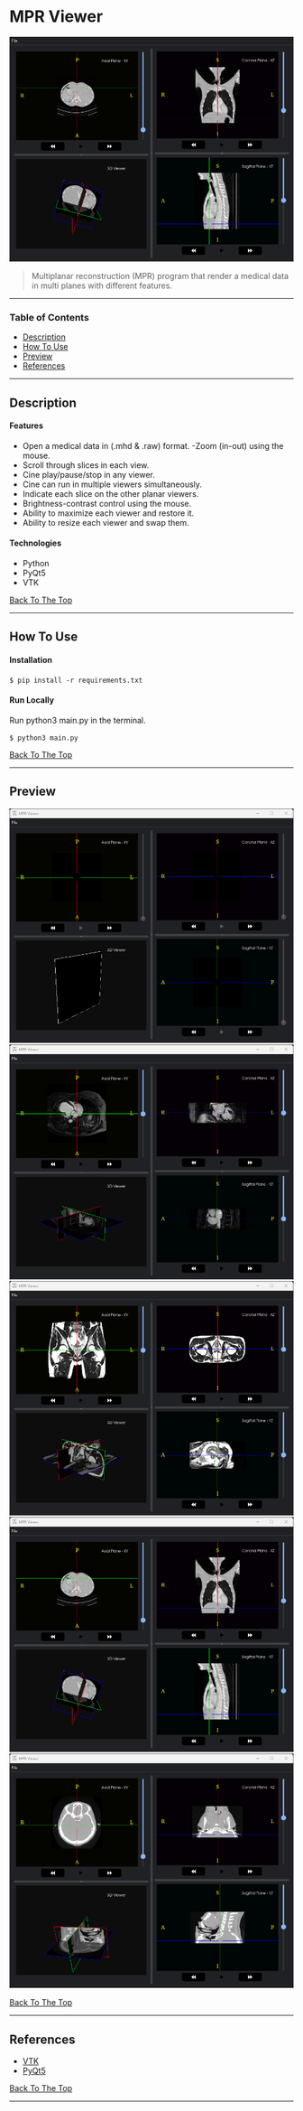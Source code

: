 # MPR Viewer

![Project Image](./Docs/image3-copy.png)

> Multiplanar reconstruction (MPR) program that render a medical data in multi planes with different features.

---

### Table of Contents

- [Description](#description)
- [How To Use](#how-to-use)
- [Preview](#preview)
- [References](#references)

---

## Description

#### Features

- Open a medical data in (.mhd & .raw) format.
-Zoom (in-out) using the mouse.
- Scroll through slices in each view.
- Cine play/pause/stop in any viewer.
- Cine can run in multiple viewers simultaneously.
- Indicate each slice on the other planar viewers.
- Brightness-contrast control using the mouse.
- Ability to maximize each viewer and restore it.
- Ability to resize each viewer and swap them.

#### Technologies

- Python
- PyQt5
- VTK

[Back To The Top](#mpr-viewer)

---

## How To Use

#### Installation

```Terminal
$ pip install -r requirements.txt
```

#### Run Locally
Run python3 main.py in the terminal.
```Terminal
$ python3 main.py
```

[Back To The Top](#mpr-viewer)

---

## Preview

![Project Image](./Docs/image0.png)
![Project Image](./Docs/image1.png)
![Project Image](./Docs/image2.png)
![Project Image](./Docs/image3.png)
![Project Image](./Docs/image4.png)

[Back To The Top](#mpr-viewer)

---

## References

- [VTK](https://vtk.org/)
- [PyQt5](https://pypi.org/project/PyQt5/)


[Back To The Top](#mpr-viewer)

---
